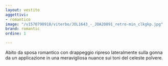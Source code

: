 ```yaml
---
layout: vestito
aggettivi:
- romantico
image: "/v1570790918/viterbo/JOL1643_-_JOA20891_retro-min_clkgkp.jpg"
brand: romantic
ordine: 1

---
```

Abito da sposa romantico con drappeggio ripreso lateralmente sulla gonna  da un applicazione in una meravigliosa nuance sui toni del celeste polvere.